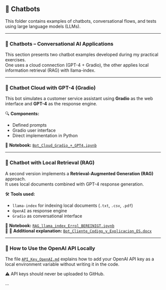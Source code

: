## 🤖 Chatbots

This folder contains examples of chatbots, conversational flows, and tests using large language models (LLMs).

---

### 💬 Chatbots – Conversational AI Applications

This section presents two chatbot examples developed during my practical exercises.  
One uses a cloud connection (GPT-4 + Gradio), the other applies local information retrieval (RAG) with llama-index.

---

### 🤖 Chatbot Cloud with GPT-4 (Gradio)

This bot simulates a customer service assistant using **Gradio** as the web interface and **GPT-4** as the response engine.

🔍 **Components:**

- Defined prompts  
- Gradio user interface  
- Direct implementation in Python

📘 **Notebook:** [`Bot_Cloud_Gradio_+_GPT4.ipynb`](https://github.com/SqueezeU/Portfolio-AI-DS/blob/main/Chatbots/Bot%20Cloud%20Gradio%20%2B%20GPT4.ipynb)

---

### 🧠 Chatbot with Local Retrieval (RAG)

A second version implements a **Retrieval-Augmented Generation (RAG)** approach.  
It uses local documents combined with GPT-4 response generation.

🛠️ **Tools used:**

- `llama-index` for indexing local documents (`.txt`, `.csv`, `.pdf`)  
- `OpenAI` as response engine  
- `Gradio` as conversational interface

📘 **Notebook:** [`RAG_llama_index_Errol_BEREINIGT.ipynb`](https://github.com/SqueezeU/Portfolio-AI-DS/blob/main/Chatbots/RAG_llama_index_Errol_BEREINIGT.ipynb)  
📄 📄 **Additional explanation:** [`Bot_Cliente_Codigo_y_Explicacion_ES.docx`](https://github.com/SqueezeU/Portfolio-AI-DS/blob/main/Chatbots/Bot_Cliente_Codigo_y_Explicacion_ES.docx)

---

### 🔐 How to Use the OpenAI API Locally

The file [`API_Key_OpenAI.md`](https://github.com/SqueezeU/Portfolio-AI-DS/blob/main/Chatbots/API_Key_OpenAI.md) explains how to add your OpenAI API key as a local environment variable without writing it in the code.

⚠️ API keys should never be uploaded to GitHub.


...


